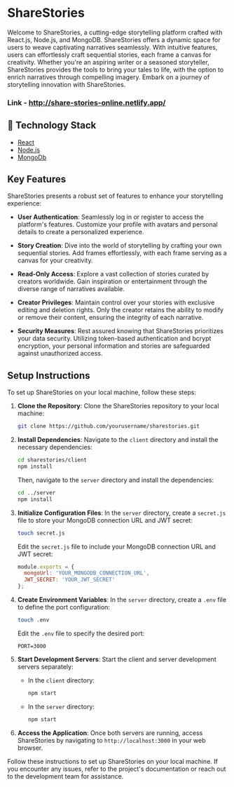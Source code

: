 
# ShareStories

Welcome to ShareStories, a cutting-edge storytelling platform crafted with React.js, Node.js, and MongoDB. ShareStories offers a dynamic space for users to weave captivating narratives seamlessly. With intuitive features, users can effortlessly craft sequential stories, each frame a canvas for creativity. Whether you're an aspiring writer or a seasoned storyteller, ShareStories provides the tools to bring your tales to life, with the option to enrich narratives through compelling imagery. Embark on a journey of storytelling innovation with ShareStories.

### Link - http://share-stories-online.netlify.app/

## 🏁 Technology Stack

- [React](https://reactjs.org/)
- [Node.js](https://nodejs.org/en/)
- [MongoDb](https://www.mongodb.com/)

## Key Features

ShareStories presents a robust set of features to enhance your storytelling experience:

- **User Authentication**: Seamlessly log in or register to access the platform's features. Customize your profile with avatars and personal details to create a personalized experience.

- **Story Creation**: Dive into the world of storytelling by crafting your own sequential stories. Add frames effortlessly, with each frame serving as a canvas for your creativity.

- **Read-Only Access**: Explore a vast collection of stories curated by creators worldwide. Gain inspiration or entertainment through the diverse range of narratives available.

- **Creator Privileges**: Maintain control over your stories with exclusive editing and deletion rights. Only the creator retains the ability to modify or remove their content, ensuring the integrity of each narrative.

- **Security Measures**: Rest assured knowing that ShareStories prioritizes your data security. Utilizing token-based authentication and bcrypt encryption, your personal information and stories are safeguarded against unauthorized access.

## Setup Instructions

To set up ShareStories on your local machine, follow these steps:

1. **Clone the Repository**: Clone the ShareStories repository to your local machine:

    ```bash
    git clone https://github.com/yourusername/sharestories.git
    ```

2. **Install Dependencies**: Navigate to the `client` directory and install the necessary dependencies:

    ```bash
    cd sharestories/client
    npm install
    ```

    Then, navigate to the `server` directory and install the dependencies:

    ```bash
    cd ../server
    npm install
    ```

3. **Initialize Configuration Files**: In the `server` directory, create a `secret.js` file to store your MongoDB connection URL and JWT secret:

    ```bash
    touch secret.js
    ```

    Edit the `secret.js` file to include your MongoDB connection URL and JWT secret:

    ```javascript
    module.exports = {
      mongoUrl: 'YOUR_MONGODB_CONNECTION_URL',
      JWT_SECRET: 'YOUR_JWT_SECRET'
    };
    ```

4. **Create Environment Variables**: In the `server` directory, create a `.env` file to define the port configuration:

    ```bash
    touch .env
    ```

    Edit the `.env` file to specify the desired port:

    ```plaintext
    PORT=3000
    ```

5. **Start Development Servers**: Start the client and server development servers separately:

    - In the `client` directory:

      ```bash
      npm start
      ```

    - In the `server` directory:

      ```bash
      npm start
      ```

6. **Access the Application**: Once both servers are running, access ShareStories by navigating to `http://localhost:3000` in your web browser.

Follow these instructions to set up ShareStories on your local machine. If you encounter any issues, refer to the project's documentation or reach out to the development team for assistance.

